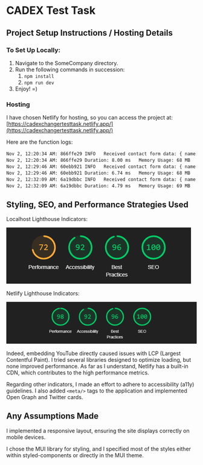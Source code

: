 # CADEX Test Task

## Project Setup Instructions / Hosting Details

### To Set Up Locally:

1. Navigate to the SomeCompany directory.
2. Run the following commands in succession:
   1. `npm install`
   2. `npm run dev`
3. Enjoy! =)

### Hosting

I have chosen Netlify for hosting, so you can access the project at:
[https://cadexchangertesttask.netlify.app/](https://cadexchangertesttask.netlify.app/)

Here are the function logs:

```bash
Nov 2, 12:20:34 AM: 866ffe29 INFO   Received contact form data: { name: 'vanya', email: 'vanya@vanya.com', message: '1231' }
Nov 2, 12:20:34 AM: 866ffe29 Duration: 8.00 ms   Memory Usage: 68 MB   Init Duration: 221.75 ms
Nov 2, 12:29:46 AM: 60ebb921 INFO   Received contact form data: { name: 'logs', email: 'logs@logs.ru', message: '123' }
Nov 2, 12:29:46 AM: 60ebb921 Duration: 6.74 ms   Memory Usage: 68 MB   Init Duration: 186.22 ms
Nov 2, 12:32:09 AM: 6a19dbbc INFO   Received contact form data: { name: 'logtest2', email: 'logtest2@logtest2.ru', message: '123' }
Nov 2, 12:32:09 AM: 6a19dbbc Duration: 4.79 ms   Memory Usage: 69 MB
```

## Styling, SEO, and Performance Strategies Used

Localhost Lighthouse Indicators:

![localhost lighthouse](image-1.png)

Netlify Lighthouse Indicators:

![netlify lighthouse](image.png)

Indeed, embedding YouTube directly caused issues with LCP (Largest Contentful Paint). I tried several libraries designed to optimize loading, but none improved performance. As far as I understand, Netlify has a built-in CDN, which contributes to the high performance metrics.

Regarding other indicators, I made an effort to adhere to accessibility (a11y) guidelines. I also added `<meta/>` tags to the application and implemented Open Graph and Twitter cards.

## Any Assumptions Made

I implemented a responsive layout, ensuring the site displays correctly on mobile devices.

I chose the MUI library for styling, and I specified most of the styles either within styled-components or directly in the MUI theme.
